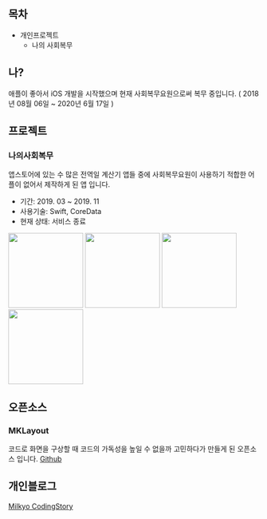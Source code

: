 ## 목차



- 개인프로젝트
  - 나의 사회복무



## 나?

애플이 좋아서 iOS 개발을 시작했으며 현재 사회복무요원으로써 복무 중입니다.
( 2018년 08월 06일 ~ 2020년 6월 17일 )


## 프로젝트

### 나의사회복무

앱스토어에 있는 수 많은 전역일 계산기 앱들 중에 사회복무요원이 사용하기 적합한 어플이 없어서 제작하게 된 앱 입니다.


- 기간: 2019. 03 ~ 2019. 11
- 사용기술: Swift, CoreData
- 현재 상태: 서비스 종료

<div>
<img width="150" src="https://user-images.githubusercontent.com/10572119/69313231-4f09bf80-0c74-11ea-8c05-3eb6e9ee622b.png">
<img width="150" src="https://user-images.githubusercontent.com/10572119/69313307-87110280-0c74-11ea-9c8c-07432ab46887.png">
<img width="150" src="https://user-images.githubusercontent.com/10572119/69313315-8f693d80-0c74-11ea-8dfb-9e10bde2bef9.png">
<img width="150" src="https://user-images.githubusercontent.com/10572119/69313322-92642e00-0c74-11ea-9c5b-c3abe0a10d35.png">
</div>

## 오픈소스

### MKLayout
코드로 화면을 구상할 때 코드의 가독성을 높일 수 없을까 고민하다가 만들게 된 오픈소스 입니다.
[Github]

## 개인블로그

[Milkyo CodingStory]



[Milkyo CodingStory]: https://milyo-codingstories.tistory.com
[Github]: https://github.com/dp221125/MKLayout
##### 
